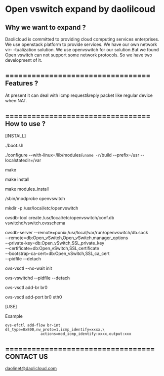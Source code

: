Open vswitch expand by daolilcoud
=================================
Why we want to expand ?
---------------------------------
Daolicloud is committed to providing cloud computing services enterprises.
We use openstack platform to provide services. We have our own network vir-
-tualization solution. We use openvswitch for our solution.But we found 
Open vswitch can not support some network protocols. So we have two development
of it.

=================================
Features ?
---------------------------------
At present it can deal with icmp request&reply packet like regular device when NAT.

=================================
How to use ?
---------------------------------
[INSTALL]

./boot.sh

./configure --with-linux=/lib/modules/`uname -r`/build --prefix=/usr --localstatedir=/var

make

make install

make modules_install

/sbin/modprobe openvswitch

mkdir -p /usr/local/etc/openvswitch

ovsdb-tool create /usr/local/etc/openvswitch/conf.db vswitchd/vswitch.ovsschema

ovsdb-server --remote=punix:/usr/local/var/run/openvswitch/db.sock \
                     --remote=db:Open_vSwitch,Open_vSwitch,manager_options \
                     --private-key=db:Open_vSwitch,SSL,private_key \
                     --certificate=db:Open_vSwitch,SSL,certificate \
                     --bootstrap-ca-cert=db:Open_vSwitch,SSL,ca_cert \
                     --pidfile --detach

ovs-vsctl --no-wait init

ovs-vswitchd --pidfile --detach

ovs-vsctl add-br br0

ovs-vsctl add-port br0 eth0


[USE]

Example

	ovs-ofctl add-flow br-int dl_type=0x800,nw_proto=1,icmp_identify=xxxx,\
					actions=mod_icmp_identify:xxxx,output:xxx

==================================
CONTACT US
----------------------------------
daolinet@daolicloud.com
